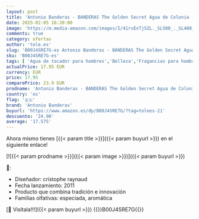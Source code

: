 ```yaml
---
layout: post
title: 'Antonio Banderas - BANDERAS The Golden Secret Agua de Colonia - 200 ml  El embalaje puede variar'
date: 2025-02-05 16:20:00
image: 'https://m.media-amazon.com/images/I/41rvExTjSZL._SL500_._SL400_.jpg'
comments: true
category: ofertas
author: 'tole.es'
slug: 'B00J4SRE7G-es Antonio Banderas - BANDERAS The Golden Secret Agua de...'
sku: 'B00J4SRE7G-es'
tags: [ 'Agua de tocador para hombres','Belleza','Fragancias para hombres','Perfumes y fragancias','agua','antonio banderas','colonia','de','🇪🇸', ]
actualPrice: 17.95 EUR
currency: EUR
price: 17.95
comparePrice: 23.9 EUR
prodname: 'Antonio Banderas - BANDERAS The Golden Secret Agua de Colonia - 200 ml  El embalaje puede variar'
country: 'es'
flag: '🇪🇸'
brand: 'Antonio Banderas'
buyurl: 'https://www.amazon.es/dp/B00J4SRE7G/?tag=tolees-21'
descuento: '24.90'
average: '17.575'
---
```


Ahora mismo tienes [{{< param title >}}]({{< param buyurl >}}) en el siguiente enlace!

[![{{< param prodname >}}]({{< param image >}})]({{< param buyurl >}})

🔎:

- Diseñador: cristophe raynaud
- Fecha lanzamiento: 2011
- Producto que combina tradición e innovación
- Familias olfativas: especiada, aromática

[🛒 Visítala!!!]({{< param buyurl >}})
{{<world>}}B00J4SRE7G{{</world>}}

